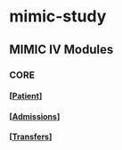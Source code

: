 # mimic-study

## MIMIC IV Modules

### CORE
#### [[Patient](https://github.com/catarina-moreira/mimic-study/blob/main/MIMIC_Data_Description/CORE/CORE_patient.md#detailed-description)]
#### [[Admissions](https://github.com/catarina-moreira/mimic-study/blob/main/MIMIC_Data_Description/CORE/CORE_admissions.md#detailed-description)]
#### [[Transfers](https://github.com/catarina-moreira/mimic-study/blob/main/MIMIC_Data_Description/CORE/CORE_.md#detailed-description#detailed-description)]

